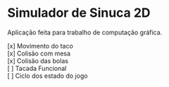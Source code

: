 # Simulador de Sinuca 2D

Aplicação feita para trabalho de computação gráfica.

[x] Movimento do taco  
[x] Colisão com mesa  
[x] Colisão das bolas  
[ ] Tacada Funcional  
[ ] Ciclo dos estado do jogo
